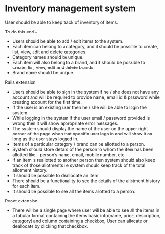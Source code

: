 # Inventory management system
User should be able to keep track of inventory of items.

To do this end -
* Users should be able to add / edit items to the system.
* Each item can belong to a category, and it should be possible to create, list, view, edit and delete categories.
* Category names should be unique.
* Each item will also belong to a brand, and it should be possible to create, list, view, edit and delete brands.
* Brand name should be unique.

Rails extension
* Users should be able to sign in the system if he / she does not have any account and will be required to provide name, email id & password while creating account for the first time.
* If the user is an existing user then he / she will be able to login the system.
* While logging in the system if the user email / password provided is wrong then it will show appropriate error messages.
* The system should display the name of the user on the upper right corner of the page when that specific user logs in and will show it as long as the user stays logged in.
* Items of a particular category / brand can be allotted to a person.
* System should store details of the person to whom the item has been allotted like - person’s name, email, mobile number, etc.
* If an item is reallotted to another person then system should also keep track of those allotments i.e system should keep track of the total allotment history.
* It should be possible to deallocate an item.
* There should be a functionality to see the details of the allotment history for each item.
* It should be possible to see all the items allotted to a person.

React extension
* There will be a single page where user will be able to see all the items in a tabular format containing the items basic info(name, price, description, category) and column containing a checkbox, User can allocate or deallocate by clicking that checkbox.